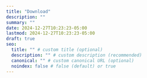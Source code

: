 ```yaml
---
title: "Download"
description: ""
summary: ""
date: 2024-12-27T10:23:23-05:00
lastmod: 2024-12-27T10:23:23-05:00
draft: true
seo:
  title: "" # custom title (optional)
  description: "" # custom description (recommended)
  canonical: "" # custom canonical URL (optional)
  noindex: false # false (default) or true
---
```

